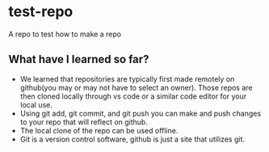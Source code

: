# test-repo
A repo to test how to make a repo

## What have I learned so far?

 - We learned that repositories are typically first made remotely on github(you may or may not have to select an owner). Those repos are then cloned locally through vs code or a similar code editor for your local use.
 - Using git add, git commit, and git push you can make and push changes to your repo that will reflect on github.
 - The local clone of the repo can be used offline.
 - Git is a version control software, github is just a site that utilizes git.

